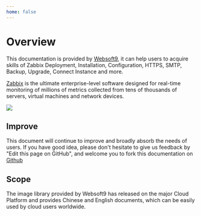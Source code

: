 ```yaml
---
home: false
---
```


# Overview

This documentation is provided by [Websoft9](https://www.websoft9.com/), it can help users to acquire skills of Zabbix Deployment, Installation, Configuration, HTTPS, SMTP, Backup, Upgrade, Connect Instance and more.

[Zabbix](https://www.zabbix.com) is the ultimate enterprise-level software designed for real-time monitoring of millions of metrics collected from tens of thousands of servers, virtual machines and network devices. 

![](https://libs.websoft9.com/Websoft9/DocsPicture/en/zabbix/zabbix-gui-websoft9.png)

## Improve

This document will continue to improve and broadly absorb the needs of users. If you have good idea, please don't hesitate to give us feedback by "Edit this page on GitHub", and welcome you to fork this documentation on [Github](https://github.com/Websoft9/ansible-zabbix)

## Scope

The image library provided by Websoft9 has released on the major Cloud Platform and provides Chinese and English documents, which can be easily used by cloud users worldwide.